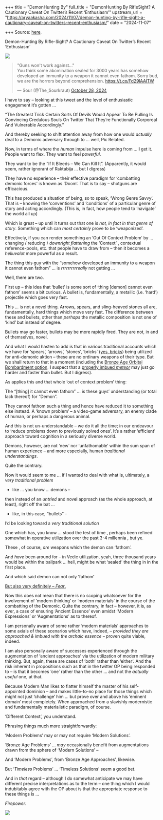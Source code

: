 +++
title = "DemonHunting By"
full_title = "DemonHunting By RifleSight? A Cautionary Caveat On Twitter’s Recent ‘Enthusiasm’"
upstream_url = "https://aryaakasha.com/2024/11/07/demon-hunting-by-rifle-sight-a-cautionary-caveat-on-twitters-recent-enthusiasm/"
date = "2024-11-07"

+++
Source: [here](https://aryaakasha.com/2024/11/07/demon-hunting-by-rifle-sight-a-cautionary-caveat-on-twitters-recent-enthusiasm/).

Demon-Hunting By Rifle-Sight? A Cautionary Caveat On Twitter’s Recent ‘Enthusiasm’

![](https://aryaakasha.com/wp-content/uploads/2024/11/aa-demon-hunting.png?w=574)

<div class="wp-block-embed__wrapper">

<div class="embed-twitter">

> "Guns won't work against…"  
> You think some abomination sealed for 3000 years has somehow developed
> an immunity to a weapon it cannot even fathom. Sorry bud, we are the
> horrors beyond comprehension. <https://t.co/Fd29lAAITW>
>
> — Sour (@The_Sourkraut) [October 28,
> 2024](https://twitter.com/The_Sourkraut/status/1850873531304673719?ref_src=twsrc%5Etfw)

</div>

</div>

I have to say – looking at this tweet and the level of enthusiastic engagement it’s gotten …

“The Greatest Trick Certain Sorts Of Devils Would Appear To Be Pulling Is Convincing Credulous Souls On Twitter That They’re Functionally Corporeal And Vulnerable Accordingly.”

And thereby seeking to shift attention away from how one would *actually* deal to a Demonic adversary through to … well, Pic Related.

Now, in terms of where the *human* impulse here is coming from … I get it. People want to flex. They want to feel *powerful*.

They want to be the “If It Bleeds – We Can Kill It”. (Apparently, it would seem, rather ignorant of Raktabija … but I digress)

They have no experience – their effective paradigm for ‘combatting demonic forces’ is known as ‘Doom’. That is to say – shotguns are efficacious.

This has produced a situation of being, so to speak, ‘Wrong Genre Savvy’. That is – knowing the ‘conventions’ and ‘conditions’ of a particular genre of story and acting accordingly. (This is, in fact, how people tend to ‘navigate’ the world all up)

Which is great – up until it turns out that one is *not, in fact in that genre of story*. Something which can *most certainly* prove to be ‘weaponized’.

Effectively, if you can render something an ‘Out Of Context Problem’ by … changing / reducing / *downright flattening* the ‘Context’ , contextual reference-pools, etc. that people have to draw from – then it becomes a *helluvalot* more powerful as a result.

The thing this guy with the “somehow developed an immunity to a weapon it cannot even fathom” … is *rrrrrrrrrreally* not getting …

Well, there are two.

First up – this idea that ‘bullet’ is some sort of ‘thing \[demon\] cannot even fathom’ seems a bit curious. A bullet is, fundamentally, a metallic (i.e. ‘hard’) projectile which goes very fast.

This … is not a novel thing. Arrows, spears, and sling-heaved stones all are, fundamentally, hard things which move very fast. The difference between these and bullets, other than *perhaps* the metallic composition is not one of ‘kind’ but instead of degree.

Bullets may go faster, bullets may be more rapidly fired. They are not, in and of themselves, novel.

And what I would hasten to add is that in various traditional accounts which we have for ‘spears’, ‘arrows’, ‘stones’, ‘bricks’ ([yes, bricks](https://aryaakasha.com/2022/12/21/the-war-stones-of-the-altar/)) being utilized for anti-demonic aktion – these are no ordinary weapons of their type. But we shall return to that in a moment (including the [Bronze Age Orbital Bombardment option](https://aryaakasha.com/2023/07/08/on-the-sky-father-as-dragon-destroyer/). I suspect that a [properly imbued *meteor*](https://aryaakasha.com/2022/10/31/on-indo-european-solar-warfare-an-over-view/) may just go harder and faster than bullet. But I digress).

As applies this and that whole ‘out of context problem’ thing:

The “\[thing\] it cannot even fathom” … is these guys’ understanding (or total lack thereof) for “Demon”.

They cannot fathom such a thing and hence have reduced it to something else instead. A ‘known problem’ – a video-game adversary, an enemy clade of human, or perhaps a dangerous animal.

And this is not un-understandable – we do it all the time; in our endeavour to ‘reduce problems down to previously solved ones’. It’s a rather ‘efficient’ approach toward cognition in a seriously diverse world.

Demons, however, are not ‘new’ nor ‘unfathomable’ within the sum span of human experience – and more especially, human *traditional understandings*.

Quite the contrary.

Now it would seem to me … if I wanted to deal with what is, ultimately, a *very traditional problem*

-   like … you know … demons –

then instead of an *untried* and novel approach (as the whole approach, at least), right off the bat …

-   like, in this case, “bullets” –

I’d be looking toward a *very traditional solution*

One which has, you know … stood the test of time , perhaps been refined somewhat in operative utilization over the past 3-4 millennia , but ye.

These , of course, *are* weapons which the demon can ‘fathom’.

And *have* been around for – in Vedic utilization, yeah, three thousand years would be within the ballpark … hell, might be what ‘sealed’ the thing in in the first place.

And which said demon can not only ‘fathom’

[But also very definitely – *Fear*.](https://aryaakasha.com/2023/06/14/a-thunderbolt-for-the-sky-father-amidst-the-burning-branches-of-demon-smiting-lightning/)

Now this does not mean that there is no scoping whatsoever for the involvement of ‘modern thinking’ or ‘modern materials’ in the course of the combatting of the Demonic. Quite the contrary, in fact – however, it is, as ever, a case of ensuring ‘Ancient Essence’ even amidst ‘Modern Expressions’ or ‘Augmentations’ as to thereof.

I am personally aware of some rather ‘modern materials’ approaches to some axials of these scenarios which have, indeed, – *provided they are approached & imbued with the archaic essence* – proven quite viable, indeed.

I am also personally aware of successes experienced through the augmentation of ‘ancient approaches’ via the utilization of modern military thinking. But, again, these are cases of ‘both’ rather than ‘either’. And the risk inherent in propositions such as that in the twitter OP being responded to – is that it becomes ‘one’ rather than the other … and not the *actually useful* one, at that.

Because Modern Man likes to flatter himself the master of his self-appointed dominion – and makes little-to-no place for those things which might not just ‘challenge’ him … but prove over and above his ’eminent domain’ most completely. When approached from a slavishly modernistic and fundamentally materialistic paradigm, of course.

‘Different Context’, you understand.

Phrasing things much more straightforwardly:

‘Modern Problems’ may or may not require ‘Modern Solutions’.

‘Bronze Age Problems’ … *may* occasionally benefit from augmentations drawn from the sphere of ‘Modern Solutions’ –

And ‘Modern Problems’, from ‘Bronze Age Approaches’, likewise.

But ‘*Timeless* Problems’ … ‘Timeless Solutions’ seem a good bet.

And in *that* regard – although I do somewhat anticipate we may have different precise interpretations as to the term – one thing which I would indubitably agree with the OP about is that the appropriate response to these things is …

*Firepower*.

![](https://aryaakasha.com/wp-content/uploads/2024/11/368332837_10167953336205574_7873563465436307590_n.jpg?w=576)
